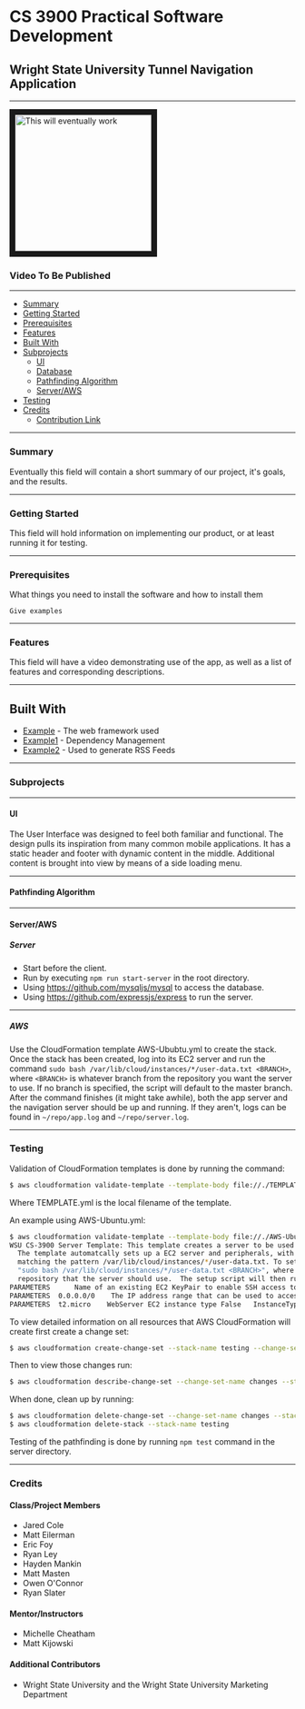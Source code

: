 # CS 3900 Practical Software Development

## Wright State University Tunnel Navigation Application

---

<a href="https://www.youtube.com/watch?v=oHg5SJYRHA0" target="_blank"><img 
src="https://i.imgur.com/2YS5Z6x.jpg" 
alt="This will eventually work" width="240" height="240" border="10" /></a>

### Video To Be Published

---

- [Summary](https://github.com/RLey/wsu-tunnel-app/#Summary)
- [Getting Started](https://github.com/RLey/wsu-tunnel-app/#Getting-Started)
- [Prerequisites](https://github.com/RLey/wsu-tunnel-app/#Prerequisites)
- [Features](https://github.com/RLey/wsu-tunnel-app/#Features)
- [Built With](https://github.com/RLey/wsu-tunnel-app/#Built-With)
- [Subprojects](https://github.com/RLey/wsu-tunnel-app/#Subprojects)
  - [UI](https://github.com/RLey/wsu-tunnel-app/#UI)
  - [Database](https://github.com/RLey/wsu-tunnel-app/#Database)
  - [Pathfinding Algorithm](https://github.com/RLey/wsu-tunnel-app/#Pathfinding-Algorithm)
  - [Server/AWS](https://github.com/RLey/wsu-tunnel-app/#Server/AWS)
- [Testing](https://github.com/RLey/wsu-tunnel-app/#Testing)
- [Credits](https://github.com/RLey/wsu-tunnel-app/#Credits)
  - [Contribution Link](https://github.com/RLey/wsu-tunnel-app/#Contribution-Link)

---

### Summary

Eventually this field will contain a short summary of our project, it's goals, and the results.

---

### Getting Started

This field will hold information on implementing our product, or at least running it for testing.

---

### Prerequisites

What things you need to install the software and how to install them

```
Give examples
```

---

### Features

This field will have a video demonstrating use of the app, as well as a list of features and corresponding descriptions.

---

## Built With

- [Example](http://www.dropwizard.io/1.0.2/docs/) - The web framework used
- [Example1](https://maven.apache.org/) - Dependency Management
- [Example2](https://rometools.github.io/rome/) - Used to generate RSS Feeds

---

### Subprojects

---

#### UI

The User Interface was designed to feel both familiar and functional. The design pulls its inspiration from many common mobile applications. It has a static header and footer with dynamic content in the middle. Additional content is brought into view by means of a side loading menu.

---

#### Pathfinding Algorithm

---

#### Server/AWS

##### Server

- Start before the client.
- Run by executing `npm run start-server` in the root directory.
- Using https://github.com/mysqljs/mysql to access the database.
- Using https://github.com/expressjs/express to run the server.

---

##### AWS

Use the CloudFormation template AWS-Ububtu.yml to create the stack. Once
the stack has been created, log into its EC2 server and run the command
`sudo bash /var/lib/cloud/instances/*/user-data.txt <BRANCH>`, where `<BRANCH>` is
whatever branch from the repository you want the server to use. If no branch is
specified, the script will default to the master branch. After the command
finishes (it might take awhile), both the app server and the navigation server
should be up and running. If they aren't, logs can be found in `~/repo/app.log`
and `~/repo/server.log`.

---

### Testing

Validation of CloudFormation templates is done by running the command:

```sh
$ aws cloudformation validate-template --template-body file://./TEMPLATE.yml
```

Where TEMPLATE.yml is the local filename of the template.

An example using AWS-Ubuntu.yml:

```sh
$ aws cloudformation validate-template --template-body file://./AWS-Ubuntu.yml
WSU CS-3900 Server Template: This template creates a server to be used by the Spring 2019 CS-3900 project.
  The template automatcally sets up a EC2 server and peripherals, with a bash script for setup appearing in a file
  matching the pattern /var/lib/cloud/instances/*/user-data.txt. To setup the server, run the command
  "sudo bash /var/lib/cloud/instances/*/user-data.txt <BRANCH>", where <BRANCH> is the name of the branch from the git
  repository that the server should use.  The setup script will then run the start.bash file in that branch.
PARAMETERS		Name of an existing EC2 KeyPair to enable SSH access to the instance	False	KeyName
PARAMETERS	0.0.0.0/0	 The IP address range that can be used to access the EC2 instance	False	SSHLocation
PARAMETERS	t2.micro	WebServer EC2 instance type	False	InstanceType
```

To view detailed information on all resources that AWS CloudFormation will create first create a change set:

```sh
$ aws cloudformation create-change-set --stack-name testing --change-set-name changes --change-set-type CREATE --template-body file://./AWS-UbuntuRDS.yml
```

Then to view those changes run:

```sh
$ aws cloudformation describe-change-set --change-set-name changes --stack-name testing
```

When done, clean up by running:

```sh
$ aws cloudformation delete-change-set --change-set-name changes --stack-name testing
$ aws cloudformation delete-stack --stack-name testing
```

Testing of the pathfinding is done by running `npm test` command in the server directory.

---

### Credits

#### Class/Project Members

- Jared Cole
- Matt Eilerman
- Eric Foy
- Ryan Ley
- Hayden Mankin
- Matt Masten
- Owen O'Connor
- Ryan Slater

#### Mentor/Instructors

- Michelle Cheatham
- Matt Kijowski

#### Additional Contributors

- Wright State University and the Wright State University Marketing Department
